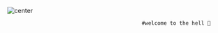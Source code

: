 <img alt="center" src="https://github.com/Who-is-Tiny/Who-is-Tiny/assets/137112232/fa81b8dd-dfe6-444a-8142-86d5ee83cc45" class="img-responsive" > </div>



                                               #welcome to the hell 👋
